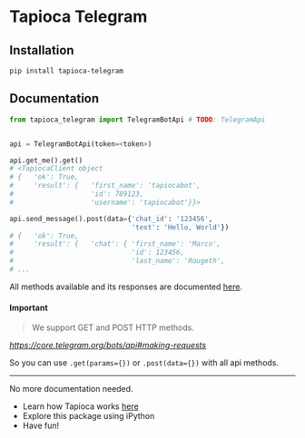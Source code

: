 # Tapioca Telegram

## Installation
```
pip install tapioca-telegram
```

## Documentation
``` python
from tapioca_telegram import TelegramBotApi # TODO: TelegramApi


api = TelegramBotApi(token=<token>)

api.get_me().get()
# <TapiocaClient object
# {   'ok': True,
#     'result': {   'first_name': 'tapiocabot',
#                   'id': 789123,
#                   'username': 'tapiocabot'}}>

api.send_message().post(data={'chat_id': '123456',
                              'text': 'Hello, World'})
# {   'ok': True,
#     'result': {   'chat': { 'first_name': 'Marco',
#                             'id': 123456,
#                             'last_name': 'Rougeth',
# ...

```

All methods available and its responses are documented [here](https://core.telegram.org/bots/api#available-methods).

#### Important

> We support GET and POST HTTP methods.

_https://core.telegram.org/bots/api#making-requests_

So you can use `.get(params={})` or `.post(data={})` with all api methods.

---

No more documentation needed.

- Learn how Tapioca works [here](http://tapioca-wrapper.readthedocs.org/en/stable/quickstart.html)
- Explore this package using iPython
- Have fun!
